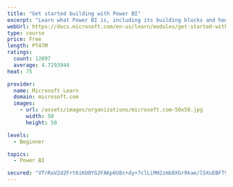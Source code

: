 ```yaml
---
title: "Get started building with Power BI"
excerpt: "Learn what Power BI is, including its building blocks and how they work together."
webUrl: https://docs.microsoft.com/en-us/learn/modules/get-started-with-power-bi/
type: course
price: Free
length: PT47M
ratings:
  count: 12897
  average: 4.7293944
heat: 75

provider:
  name: Microsoft Learn
  domain: microsoft.com
  images:
    - url: /assets/images/organizations/microsoft.com-50x50.jpg
      width: 50
      height: 50

levels:
  - Beginner

topics:
  - Power BI

secured: "VTrRaV2d2Frt6iKU8YG2FAKp6U8c+dy+7clLiMH2zmb8XGr9kae/l5XuEBFT9L+J61LoAnxsrpk6amkRMBF/NmdIxtK/bvxvIx/pltvY+7Pw9zqIgI+PNM6wvP4IC54WjcgAzBxZMbM58OpcgcVCFOD9h06pCCVxP3qKBF48iaYfbQLH6bjPjAykv6gNDlQygczliiCx24TiNcA9bA+IUcIfcGvUNXmkXQzLrBJ4P2yLsDM8UWERysxPCJKP8g6QeHyOOyMG/uCamFhuEQJjSs/P+YwzAfAIpAn8cWQQiVLTOh7dRK9uVU/EpRWdRdEKX8yxRrjBAQPrfAE2J0Ji/Nt7FvEIqXppZly5NX2GhC269ezyIN2x0ulDVJ5TgN1M/t89DgT6tfZmDDv63Mcjyw==;DVeBKC6ZbU0GEXhpsbLzkw=="
---
```



